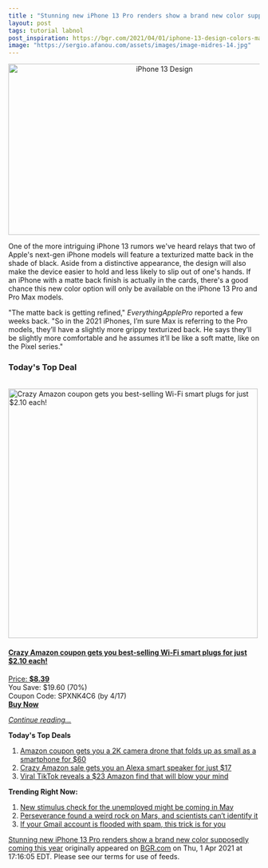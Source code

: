 ```yaml
---
title : "Stunning new iPhone 13 Pro renders show a brand new color supposedly coming this year"
layout: post
tags: tutorial labnol
post_inspiration: https://bgr.com/2021/04/01/iphone-13-design-colors-matte-black-mockup-renders/
image: "https://sergio.afanou.com/assets/images/image-midres-14.jpg"
---
```


<center><a href="https://bgr.com/2021/04/01/iphone-13-design-colors-matte-black-mockup-renders/" class="bgr-rss-featured-image bgr-rss-test-class"><img loading="lazy" width="610" height="343" src="https://bgr.com/wp-content/uploads/2020/10/iPhone-12-Pro-1.jpg?quality=70&amp;strip=all&amp;w=610" class="attachment-feed_normal size-feed_normal wp-post-image" alt="iPhone 13 Design" loading="lazy" srcset="https://bgr.com/wp-content/uploads/2020/10/iPhone-12-Pro-1.jpg 980w, https://bgr.com/wp-content/uploads/2020/10/iPhone-12-Pro-1.jpg?resize=150,84 150w, https://bgr.com/wp-content/uploads/2020/10/iPhone-12-Pro-1.jpg?resize=300,169 300w, https://bgr.com/wp-content/uploads/2020/10/iPhone-12-Pro-1.jpg?resize=768,432 768w, https://bgr.com/wp-content/uploads/2020/10/iPhone-12-Pro-1.jpg?resize=610,343 610w, https://bgr.com/wp-content/uploads/2020/10/iPhone-12-Pro-1.jpg?resize=664,373 664w, https://bgr.com/wp-content/uploads/2020/10/iPhone-12-Pro-1.jpg?resize=782,440 782w, https://bgr.com/wp-content/uploads/2020/10/iPhone-12-Pro-1.jpg?resize=827,465 827w, https://bgr.com/wp-content/uploads/2020/10/iPhone-12-Pro-1.jpg?resize=800,450 800w" sizes="(max-width: 610px) 100vw, 610px" title="iPhone 13 Design" /></a></center><p>One of the more intriguing iPhone 13 rumors we've heard relays that two of Apple's next-gen iPhone models will feature a texturized matte back in the shade of black. Aside from a distinctive appearance, the design will also make the device easier to hold and less likely to slip out of one's hands. If an iPhone with a matte back finish is actually in the cards, there's a good chance this new color option will only be available on the iPhone 13 Pro and Pro Max models.</p>
<p>"The matte back is getting refined," <em>EverythingApplePro</em> reported a few weeks back. "So in the 2021 iPhones, I&rsquo;m sure Max is referring to the Pro models, they&rsquo;ll have a slightly more grippy texturized back. He says they&rsquo;ll be slightly more comfortable and he assumes it&rsquo;ll be like a soft matte, like on the Pixel series."</p>
<h3>Today's Top Deal</h3>
<p><a href="https://www.amazon.com/Gosund-Compatible-Required-appliances-Certified/dp/B079MFTYMV?tag=b0c55topdeals-20"><br><img height="500px" width="500px" src="https://m.media-amazon.com/images/I/41XmxsuucoL.jpg" alt="Crazy Amazon coupon gets you best-selling Wi-Fi smart plugs for just $2.10 each!"><br></a></p>
<h4><a href="https://www.amazon.com/Gosund-Compatible-Required-appliances-Certified/dp/B079MFTYMV?tag=b0c55rss-20">Crazy Amazon coupon gets you best-selling Wi-Fi smart plugs for just $2.10 each!</a></h4>
<p><a href="https://www.amazon.com/Gosund-Compatible-Required-appliances-Certified/dp/B079MFTYMV?tag=b0c55rss-20">Price: <strong>$8.39</strong></a><br><span>You Save: $19.60 (70%)</span><br><span>Coupon Code: SPXNK4C6 (by 4/17)</span><br><strong><a href="https://www.amazon.com/Gosund-Compatible-Required-appliances-Certified/dp/B079MFTYMV?tag=b0c55rss-20">Buy Now</a></strong></p>
<p><a href="https://bgr.com/2021/04/01/iphone-13-design-colors-matte-black-mockup-renders/" class="more-link"><em>Continue reading...</em></a></p>

<p><strong>Today's Top Deals</strong></p>
<ol>
<li><a href="https://bgr.com/2021/04/01/drone-with-camera-on-amazon-prime-coupon-lowest-price/?utm_source=rss&#038;utm_campaign=topdeals">Amazon coupon gets you a 2K camera drone that folds up as small as a smartphone for $60</a></li>
<li><a href="https://bgr.com/2021/04/01/amazon-echo-deals-lowest-price-echo-flex-alexa-speaker/?utm_source=rss&#038;utm_campaign=topdeals">Crazy Amazon sale gets you an Alexa smart speaker for just $17</a></li>
<li><a href="https://bgr.com/2021/04/01/viral-tiktok-reveals-a-23-amazon-find-that-will-blow-your-mind/?utm_source=rss&#038;utm_campaign=topdeals">Viral TikTok reveals a $23 Amazon find that will blow your mind</a></li>
</ol>

<p><strong>Trending Right Now:</strong></p>
<ol>
<li><a href="https://bgr.com/2021/04/01/new-stimulus-check-coming-tax-refund-for-unemployment-benefits/">New stimulus check for the unemployed might be coming in May</a></li>
<li><a href="https://bgr.com/2021/04/01/mars-rock-perseverance-mystery/">Perseverance found a weird rock on Mars, and scientists can&#8217;t identify it</a></li>
<li><a href="https://bgr.com/2021/04/01/gmail-account-trick-to-figure-out-whos-spamming-you-selling-your-data/">If your Gmail account is flooded with spam, this trick is for you</a></li>
</ol>
<p><a href="https://bgr.com/2021/04/01/iphone-13-design-colors-matte-black-mockup-renders/">Stunning new iPhone 13 Pro renders show a brand new color supposedly coming this year</a> originally appeared on <a href="http://bgr.com">BGR.com</a> on Thu, 1 Apr 2021 at 17:16:05 EDT. Please see our terms for use of feeds.</p>